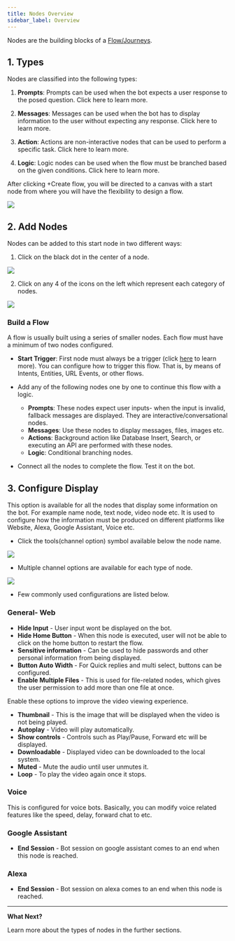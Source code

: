 ```yaml
---
title: Nodes Overview
sidebar_label: Overview
---
```


Nodes are the building blocks of a [Flow/Journeys](https://docs.yellow.ai/docs/platform_concepts/studio/journeys).  

## 1. Types 

Nodes are classified into the following types: 
1. **Prompts**: Prompts can be used when the bot expects a user response to the posed question. Click here to learn more. 
 
2. **Messages**: Messages can be used when the bot has to display information to the user without expecting any response. Click here to learn more. 

3. **Action**: Actions are non-interactive nodes that can be used to perform a specific task. Click here to learn more. 

4. **Logic**: Logic nodes can be used when the flow must be branched based on the given conditions. Click here to learn more. 

After clicking +Create flow, you will be directed to a canvas with a start node from where you will have the flexibility to design a flow.


![](https://i.imgur.com/uKrEbNH.jpg)


## 2. Add Nodes

Nodes can be added to this start node in two different ways:

1. Click on the black dot in the center of a node.


![](https://i.imgur.com/04ar7yF.jpg)


2. Click on any 4 of the icons on the left which represent each category of nodes.

![](https://i.imgur.com/vFdHzKo.png)


### Build a Flow 

A flow is usually built using a series of smaller nodes. Each flow must have a minimum of two nodes configured.

* **Start Trigger**: First node must always be a trigger (click [here](https://docs.yellow.ai/docs/platform_concepts/studio/journeys) to learn more). You can configure how to trigger this flow. That is, by means of Intents, Entities, URL Events, or other flows.
* Add any of the following nodes one by one to continue this flow with a logic. 
    * **Prompts**: These nodes expect user inputs- when the input is invalid, fallback messages are displayed. They are interactive/conversational nodes.
    * **Messages**: Use these nodes to display messages, files, images etc. 
    * **Actions**: Background action like Database Insert, Search, or executing an API are performed with these nodes.
    * **Logic**: Conditional branching nodes.

* Connect all the nodes to complete the flow. Test it on the bot. 

## 3. Configure Display

This option is available for all the nodes that display some information on the bot. For example name node, text node, video node etc. It is used to configure how the information must be produced on different platforms like Website, Alexa, Google Assistant, Voice etc.

* Click the tools(channel option) symbol available below the node name.  

![](https://i.imgur.com/EFZSXmG.png)

* Multiple channel options are available for each type of node. 

![](https://i.imgur.com/X5unpvO.png)

* Few commonly used configurations are listed below.  

### General- Web

* **Hide Input** - User input wont be displayed on the bot.
* **Hide Home Button** - When this node is executed, user will not be able to click on the home button to restart the flow. 
* **Sensitive information** - Can be used to hide passwords and other personal information from being displayed. 
* **Button Auto Width** - For Quick replies and multi select, buttons can be configured.
* **Enable Multiple Files** - This is used for file-related nodes, which gives the user permission to add more than one file at once.

Enable these options to improve the video viewing experience. 
* **Thumbnail** - This is the image that will be displayed when the video is not being played. 
* **Autoplay** - Video will play automatically.
* **Show controls** - Controls such as Play/Pause, Forward etc will be displayed.
* **Downloadable** - Displayed video can be downloaded to the local system.
* **Muted** - Mute the audio until user unmutes it. 
* **Loop** - To play the video again once it stops.

### Voice

This is configured for voice bots. Basically, you can modify voice related features like the speed, delay, forward chat to etc. 

### Google Assistant 

* **End Session** - Bot session on google assistant comes to an end when this node is reached.

### Alexa 

* **End Session** - Bot session on alexa comes to an end when this node is reached.


-----

**What Next?**

Learn more about the types of nodes in the further sections.